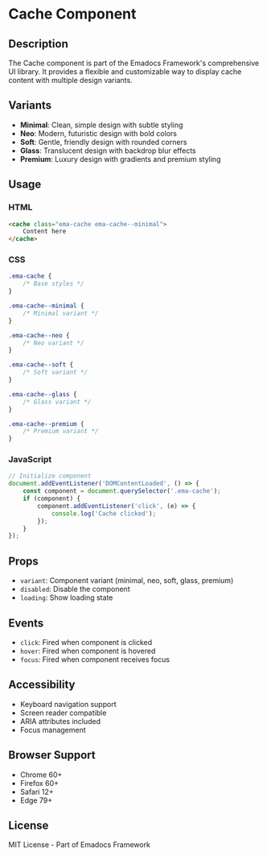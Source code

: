 # Cache Component

## Description
The Cache component is part of the Emadocs Framework's comprehensive UI library. It provides a flexible and customizable way to display cache content with multiple design variants.

## Variants
- **Minimal**: Clean, simple design with subtle styling
- **Neo**: Modern, futuristic design with bold colors
- **Soft**: Gentle, friendly design with rounded corners
- **Glass**: Translucent design with backdrop blur effects
- **Premium**: Luxury design with gradients and premium styling

## Usage

### HTML
```html
<cache class="ema-cache ema-cache--minimal">
    Content here
</cache>
```

### CSS
```css
.ema-cache {
    /* Base styles */
}

.ema-cache--minimal {
    /* Minimal variant */
}

.ema-cache--neo {
    /* Neo variant */
}

.ema-cache--soft {
    /* Soft variant */
}

.ema-cache--glass {
    /* Glass variant */
}

.ema-cache--premium {
    /* Premium variant */
}
```

### JavaScript
```javascript
// Initialize component
document.addEventListener('DOMContentLoaded', () => {
    const component = document.querySelector('.ema-cache');
    if (component) {
        component.addEventListener('click', (e) => {
            console.log('Cache clicked');
        });
    }
});
```

## Props
- `variant`: Component variant (minimal, neo, soft, glass, premium)
- `disabled`: Disable the component
- `loading`: Show loading state

## Events
- `click`: Fired when component is clicked
- `hover`: Fired when component is hovered
- `focus`: Fired when component receives focus

## Accessibility
- Keyboard navigation support
- Screen reader compatible
- ARIA attributes included
- Focus management

## Browser Support
- Chrome 60+
- Firefox 60+
- Safari 12+
- Edge 79+

## License
MIT License - Part of Emadocs Framework
